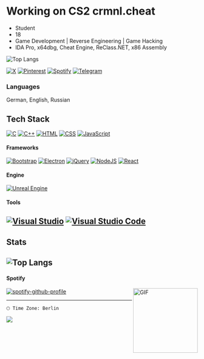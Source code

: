 # Working on CS2 crmnl.cheat
- Student
- 18
- Game Development | Reverse Engineering | Game Hacking
- IDA Pro, x64dbg, Cheat Engine, ReClass.NET, x86 Assembly

![Top Langs](https://github-readme-stats.vercel.app/api/top-langs/?username=Suzuka0x8&hide_progress=false&theme=radical)

[![X](https://img.shields.io/badge/X-%23000000.svg?logo=X&logoColor=white)](x.com/kxzzcod)
[![Pinterest](https://img.shields.io/badge/Pinterest-%23E60023.svg?logo=Pinterest&logoColor=white)](https://www.pinterest.com/suzukazxc/)
[![Spotify](https://img.shields.io/badge/Spotify-1ED760?logo=spotify&logoColor=white)](https://open.spotify.com/user/00gwq6d07saitnigmuuv9tq37?si=4c882d40bf7349dc)
[![Telegram](https://img.shields.io/badge/Telegram-2CA5E0?logo=telegram&logoColor=white)](https://t.me/zxcsuzuka17)

### Languages
German, English, Russian

## Tech Stack

[![C](https://img.shields.io/badge/C-00599C?logo=c&logoColor=white)](#)
[![C++](https://img.shields.io/badge/C++-%2300599C.svg?logo=c%2B%2B&logoColor=white)](#)
[![HTML](https://img.shields.io/badge/HTML-%23E34F26.svg?logo=html5&logoColor=white)](#)
[![CSS](https://img.shields.io/badge/CSS-1572B6?logo=css3&logoColor=fff)](#)
[![JavaScript](https://img.shields.io/badge/JavaScript-F7DF1E?logo=javascript&logoColor=000)](#)

#### Frameworks
[![Bootstrap](https://img.shields.io/badge/Bootstrap-7952B3?logo=bootstrap&logoColor=fff)](#)
[![Electron](https://img.shields.io/badge/Electron-2B2E3A?logo=electron&logoColor=fff)](#)
[![jQuery](https://img.shields.io/badge/jQuery-0769AD?logo=jquery&logoColor=fff)](#)
[![NodeJS](https://img.shields.io/badge/Node.js-6DA55F?logo=node.js&logoColor=white)](#)
[![React](https://img.shields.io/badge/React-%2320232a.svg?logo=react&logoColor=%2361DAFB)](#)

#### Engine
[![Unreal Engine](https://img.shields.io/badge/Unreal%20Engine-%23313131.svg?logo=unrealengine&logoColor=white)](#)


#### Tools
[![Visual Studio](https://custom-icon-badges.demolab.com/badge/Visual%20Studio-5C2D91.svg?&logo=visual-studio&logoColor=white)](#)
[![Visual Studio Code](https://custom-icon-badges.demolab.com/badge/Visual%20Studio%20Code-0078d7.svg?logo=vsc&logoColor=white)](#)
---

## Stats

![Top Langs](https://github-readme-stats.vercel.app/api/top-langs/?username=Suzuka0x8&hide_progress=false&theme=radical)
---

#### Spotify


<img align="right" alt="GIF" height="170px" src="https://media.giphy.com/media/J5B1Y8QZnzXXbLQIBu/giphy.gif" />



[![spotify-github-profile](https://spotify-github-profile.kittinanx.com/api/view?uid=00gwq6d07saitnigmuuv9tq37&cover_image=true&theme=novatorem&show_offline=false&background_color=121212&interchange=true&bar_color=00ff40&bar_color_cover=true)](https://spotify-github-profile.kittinanx.com/api/view?uid=00gwq6d07saitnigmuuv9tq37&redirect=true)

---

```text
🕑︎ Time Zone: Berlin
```
<img src="https://imgur.com/CosUjSX.png"/> 

